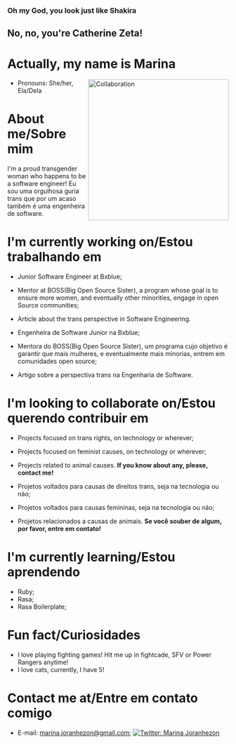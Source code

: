 ### Oh my God, you look just like Shakira
## No, no, you're Catherine Zeta!
# Actually, my name is Marina

<img align='right' alt="Collaboration" src="https://thumbs.gfycat.com/SpottedSmugBronco-max-1mb.gif" width="320"/>

- Pronouns: She/her, Ela/Dela

# About me/Sobre mim
I'm a proud transgender woman who happens to be a software engineer!
Eu sou uma orgulhosa guria trans que por um acaso também é uma engenheira de software.

# I'm currently working on/Estou trabalhando em
- Junior Software Engineer at Bxblue;
- Mentor at BOSS(Big Open Source Sister), a program whose goal is to ensure more women, and eventually other minorities, engage in open Source communities;
- Article about the trans perspective in Software Engineering.

- Engenheira de Software Junior na Bxblue;
- Mentora do BOSS(Big Open Source Sister), um programa cujo objetivo é garantir que mais mulheres, e eventualmente mais minorias, entrem em comunidades open source;
- Artigo sobre a perspectiva trans na Engenharia de Software.

# I'm looking to collaborate on/Estou querendo contribuir em
- Projects focused on trans rights, on technology or wherever;
- Projects focused on feminist causes, on technology or wherever;
- Projects related to animal causes.
<b>If you know about any, please, contact me!</b>

- Projetos voltados para causas de direitos trans, seja na tecnologia ou näo;
- Projetos voltados para causas femininas, seja na tecnologia ou não;
- Projetos relacionados a causas de animais.
<b>Se você souber de algum, por favor, entre em contato!</b>

# I'm currently learning/Estou aprendendo
- Ruby;
- Rasa;
- Rasa Boilerplate;

# Fun fact/Curiosidades
- I love playing fighting games! Hit me up in fightcade, SFV or Power Rangers anytime!
- I love cats, currently, I have 5!

# Contact me at/Entre em contato comigo
- E-mail: marina.joranhezon@gmail.com;
[![Twitter: Marina Joranhezon](https://img.shields.io/twitter/follow/normaldacandina?style=social)](https://twitter.com/normaldacandina)
